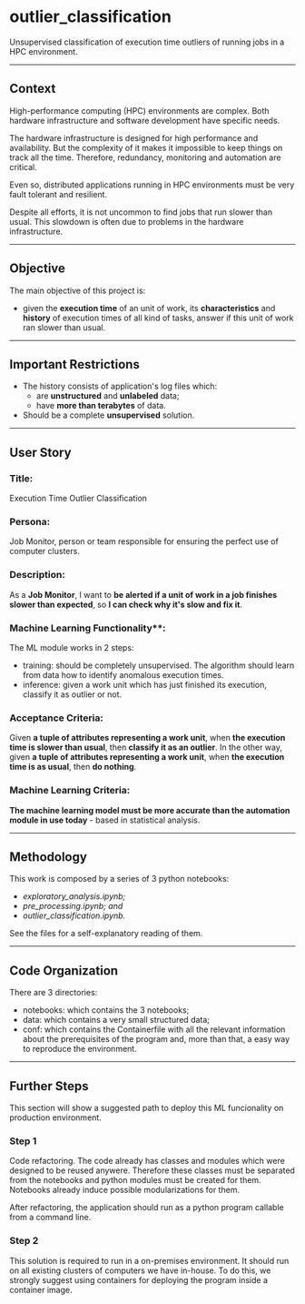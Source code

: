 # outlier_classification
Unsupervised classification of execution time outliers of running jobs in a HPC environment.

---

## Context
High-performance computing (HPC) environments are complex. Both hardware infrastructure and software development have specific needs.

The hardware infrastructure is designed for high performance and availability. But the complexity of it makes it impossible to keep things on track all the time. Therefore, redundancy, monitoring and automation are critical.

Even so, distributed applications running in HPC environments must be very fault tolerant and resilient.

Despite all efforts, it is not uncommon to find jobs that run slower than usual. This slowdown is often due to problems in the hardware infrastructure.

---

## Objective
The main objective of this project is:
 - given the **execution time** of an unit of work, its **characteristics** and **history** of execution times of all kind of tasks, answer if this unit of work ran slower than usual.

---

## Important Restrictions
 - The history consists of application's log files which:
     - are **unstructured** and **unlabeled** data;
     - have **more than terabytes** of data.
 - Should be a complete **unsupervised** solution.

---

## User Story

### **Title**:
Execution Time Outlier Classification

### **Persona**:
Job Monitor, person or team responsible for ensuring the perfect use of computer clusters.

### **Description**:
As a **Job Monitor**, I want to **be alerted if a unit of work in a job finishes slower than expected**, so **I can check why it's slow and fix it**.

### Machine Learning Functionality**:
The ML module works in 2 steps:
 - training: should be completely unsupervised. The algorithm should learn from data how to identify anomalous execution times.
 - inference: given a work unit which has just finished its execution, classify it as outlier or not.

### **Acceptance Criteria**:
Given **a tuple of attributes representing a work unit**, when **the execution time is slower than usual**, then **classify it as an outlier**.
In the other way, given **a tuple of attributes representing a work unit**, when **the execution time is as usual**, then **do nothing**.

### **Machine Learning Criteria**:

**The machine learning model must be more accurate than the automation module in use today** - based in statistical analysis.

---

## Methodology

This work is composed by a series of 3 python notebooks:
 - *exploratory_analysis.ipynb;*
 - *pre_processing.ipynb; and*
 - *outlier_classification.ipynb.*

See the files for a self-explanatory reading of them.

---

## Code Organization
 There are 3 directories:
  - notebooks: which contains the 3 notebooks;
  - data: which contains a very small structured data;
  - conf: which contains the Containerfile with all the relevant information about the prerequisites of the program
    and, more than that, a easy way to reproduce the environment.

---

## Further Steps
This section will show a suggested path to deploy this ML funcionality on production environment.

### Step 1
Code refactoring. The code already has classes and modules which were designed to be reused anywere.
Therefore these classes must be separated from the notebooks and python modules must be created for them.
Notebooks already induce possible modularizations for them. 

After refactoring, the application should run as a python program callable from a command line. 

### Step 2
This solution is required to run in a on-premises environment. It should run on all existing clusters of
computers we have in-house. To do this, we strongly suggest using containers for deploying the program
inside a container image.
